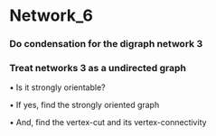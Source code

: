 # Network_6

### Do condensation for the digraph network 3

### Treat networks 3 as a undirected graph
• Is it strongly orientable?

• If yes, find the strongly oriented graph

• And, find the vertex-cut and its vertex-connectivity

